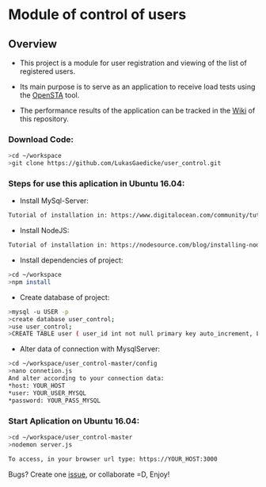 # Module of control of users #


## Overview ##

* This project is a module for user registration and viewing of the list of registered users.

* Its main purpose is to serve as an application to receive load tests using the [OpenSTA](http://opensta.org/) tool.

* The performance results of the application can be tracked in the [Wiki](https://github.com/LukasGaedicke/user_control/wiki) of this repository.

### Download Code: ###

```bash
>cd ~/workspace
>git clone https://github.com/LukasGaedicke/user_control.git
```

### Steps for use this aplication in Ubuntu 16.04: ###

* Install MySql-Server:
```bash
Tutorial of installation in: https://www.digitalocean.com/community/tutorials/how-to-install-mysql-on-ubuntu-16-04
```

* Install NodeJS:
```bash
Tutorial of installation in: https://nodesource.com/blog/installing-node-js-tutorial-ubuntu/
```

* Install dependencies of project:
```bash
>cd ~/workspace
>npm install 
```

* Create database of project:
```bash
>mysql -u USER -p
>create database user_control;
>use user_control;
>CREATE TABLE user ( user_id int not null primary key auto_increment, LastName varchar(255), FirstName varchar(255), Address varchar(255), City varchar(255) );
```
* Alter data of connection with MysqlServer: 
```bash
>cd ~/workspace/user_control-master/config
>nano connetion.js
And alter according to your connection data:
*host: YOUR_HOST
*user: YOUR_USER_MYSQL
*password: YOUR_PASS_MYSQL
```

### Start Aplication on Ubuntu 16.04: ###
```bash
>cd ~/workspace/user_control-master
>nodemon server.js

To access, in your browser url type: https://YOUR_HOST:3000 
```

Bugs? Create one [issue](https://github.com/LukasGaedicke/user_control/issues), or collaborate =D, Enjoy! 

